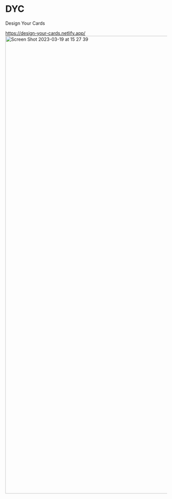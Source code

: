 # DYC

Design Your Cards

https://design-your-cards.netlify.app/
<img width="1425" alt="Screen Shot 2023-03-19 at 15 27 39" src="https://user-images.githubusercontent.com/106748342/226178277-e365f6a4-6884-482c-b8b5-185143eba359.png">
